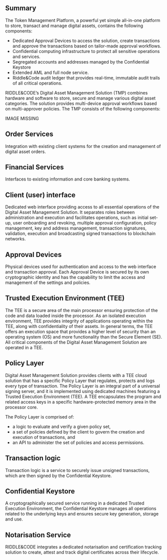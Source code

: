 ## Summary

The Token Management Platform, a powerful yet simple all-in-one platform to store, transact and manage digital assets, contains the following components:
* Dedicated Approval Devices to access the solution, create transactions and approve the transactions based on tailor-made approval workflows.
* Confidential computing infrastructure to protect all sensitive operations and services.
* Segregated accounts and addresses managed by the Confidential Keystore
* Extended AML and full node service.
* Riddle&Code audit ledger that provides real-time, immutable audit trails of all critical operations.

RIDDLE&CODE’s Digital Asset Management Solution (TMP) combines hardware and software to store, secure and manage various digital asset categories. The solution provides multi-device approval workflows based on multi-approver policies. The TMP consists of the following components:

IMAGE MISSING

## Order Services

Integration with existing client systems for the creation and management of digital asset orders.

## Financial Services

Interfaces to existing information and core banking systems.

## Client (user) interface

Dedicated web interface providing access to all essential operations of the Digital Asset Management Solution. It separates roles between administration and execution and facilitates operations, such as initial set-up, user onboarding and revoking, multiple approval configuration, policy management, key and address management, transaction signatures, validation, execution and broadcasting signed transactions to blockchain networks.

## Approval Devices

Physical devices used for authentication and access to the web interface and transaction approval. Each Approval Device is secured by its own cryptographic identity and has the capability to limit the access and management of the settings and policies.

## Trusted Execution Environment (TEE)

The TEE is a secure area of the main processor ensuring protection of the code and data loaded inside the processor. As an isolated execution environment, TEE provides integrity of applications operating within the TEE, along with confidentiality of their assets. In general terms, the TEE offers an execution space that provides a higher level of security than an operating system (OS) and more functionality than the Secure Element (SE). All critical components of the Digital Asset Management Solution are operated in a TEE.

## Policy Layer

Digital Asset Management Solution provides clients with a TEE cloud solution that has a specific Policy Layer that regulates, protects and logs every type of transaction. The Policy Layer is an integral part of a universal signing server, and it is implemented using dedicated machines featuring a Trusted Execution Environment (TEE). A TEE encapsulates the program and related access keys in a specific hardware-protected memory area in the processor core.

The Policy Layer is comprised of:
* a logic to evaluate and verify a given policy set,
* a set of policies defined by the client to govern the creation and execution of transactions, and
* an API to administer the set of policies and access permissions.

## Transaction logic

Transaction logic is a service to securely issue unsigned transactions, which are then signed by the Confidential Keystore.

## Confidential Keystore

A cryptographically secured service running in a dedicated Trusted Execution Environment, the Confidential Keystore manages all operations related to the underlying keys and ensures secure key generation, storage and use.

## Notarisation Service

RIDDLE&CODE integrates a dedicated notarisation and certification tracking solution to create, attest and track digital certificates across their lifecycle.
